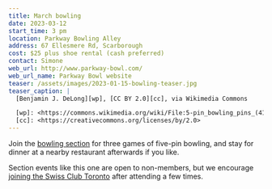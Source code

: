 ```yaml
---
title: March bowling
date: 2023-03-12
start_time: 3 pm
location: Parkway Bowling Alley
address: 67 Ellesmere Rd, Scarborough
cost: $25 plus shoe rental (cash preferred)
contact: Simone
web_url: http://www.parkway-bowl.com/
web_url_name: Parkway Bowl website
teaser: /assets/images/2023-01-15-bowling-teaser.jpg
teaser_caption: |
  [Benjamin J. DeLong][wp], [CC BY 2.0][cc], via Wikimedia Commons

  [wp]: <https://commons.wikimedia.org/wiki/File:5-pin_bowling_pins_(4177654894).jpg>
  [cc]: <https://creativecommons.org/licenses/by/2.0>
---
```


Join the [bowling section][5pin] for three games of five-pin bowling, and stay
for dinner at a nearby restaurant afterwards if you like.

Section events like this one are open to non-members, but we encourage [joining
the Swiss Club Toronto][join] after attending a few times.

[5pin]: <{% link _pages/sections/bowling.md %}>
[join]: <{% link _pages/membership.md %}>
